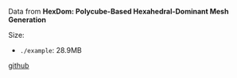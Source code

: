 Data from
**HexDom: Polycube-Based Hexahedral-Dominant Mesh Generation**

Size:
- `./example`: 28.9MB

[github](https://github.com/CMU-CBML/HexDom)